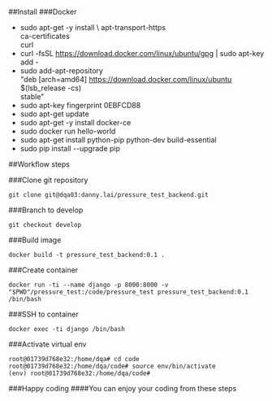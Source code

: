 ##Install
###Docker
* sudo apt-get -y install \ 
    apt-transport-https \
    ca-certificates \
    curl
* curl -fsSL https://download.docker.com/linux/ubuntu/gpg | sudo apt-key add -
* sudo add-apt-repository \
    "deb [arch=amd64] https://download.docker.com/linux/ubuntu \
    $(lsb_release -cs) \
    stable"
* sudo apt-key fingerprint 0EBFCD88
* sudo apt-get update
* sudo apt-get -y install docker-ce
* sudo docker run hello-world
* sudo apt-get install python-pip python-dev build-essential 
* sudo pip install --upgrade pip

##Workflow steps

###Clone git repository
```
git clone git@dqa03:danny.lai/pressure_test_backend.git
```

###Branch to develop
```
git checkout develop
```

###Build image
```
docker build -t pressure_test_backend:0.1 .
```

###Create container
```
docker run -ti --name django -p 8000:8000 -v "$PWD"/pressure_test:/code/pressure_test pressure_test_backend:0.1 /bin/bash

```

###SSH to container
```
docker exec -ti django /bin/bash
```

###Activate virtual env
```
root@01739d768e32:/home/dqa# cd code
root@01739d768e32:/home/dqa/code# source env/bin/activate
(env) root@01739d768e32:/home/dqa/code#
```

###Happy coding
####You can enjoy your coding from these steps